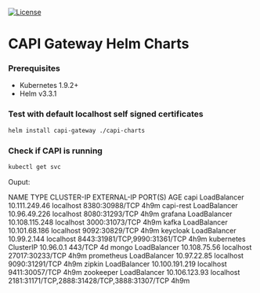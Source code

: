 [![License](https://img.shields.io/badge/License-Apache%202.0-blue.svg)](https://opensource.org/licenses/Apache-2.0)

# CAPI Gateway Helm Charts

### Prerequisites
  - Kubernetes 1.9.2+
  - Helm v3.3.1

### Test with default localhost self signed certificates
```sh
helm install capi-gateway ./capi-charts
```

### Check if CAPI is running
```sh
kubectl get svc
```

Ouput:

NAME         TYPE           CLUSTER-IP       EXTERNAL-IP   PORT(S)                                        AGE
capi         LoadBalancer   10.111.249.46    localhost     8380:30988/TCP                                 4h9m
capi-rest    LoadBalancer   10.96.49.226     localhost     8080:31293/TCP                                 4h9m
grafana      LoadBalancer   10.108.115.248   localhost     3000:31073/TCP                                 4h9m
kafka        LoadBalancer   10.101.68.186    localhost     9092:30829/TCP                                 4h9m
keycloak     LoadBalancer   10.99.2.144      localhost     8443:31981/TCP,9990:31361/TCP                  4h9m
kubernetes   ClusterIP      10.96.0.1        <none>        443/TCP                                        4d
mongo        LoadBalancer   10.108.75.56     localhost     27017:30233/TCP                                4h9m
prometheus   LoadBalancer   10.97.22.85      localhost     9090:31291/TCP                                 4h9m
zipkin       LoadBalancer   10.100.191.219   localhost     9411:30057/TCP                                 4h9m
zookeeper    LoadBalancer   10.106.123.93    localhost     2181:31171/TCP,2888:31428/TCP,3888:31307/TCP   4h9m